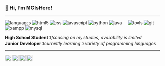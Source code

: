 ### 👋 Hi, I’m MGIsHere!

----

![languages](https://img.shields.io/static/v1?label=&message=languages:&color=111&style=flat-square)
![html5](https://img.shields.io/static/v1?logo=html5&label=&message=html&color=36465D&logoColor=AAA&style=flat-square&link=)
![css](https://img.shields.io/static/v1?logo=css&label=&message=css&color=36465D&logoColor=AAA&style=flat-square)
![javascript](https://img.shields.io/static/v1?logo=javascript&label=&message=javascript&color=36465D&logoColor=AAA&style=flat-square)
![python](https://img.shields.io/static/v1?logo=python&label=&message=python&color=36465D&logoColor=AAA&style=flat-square)
![java](https://img.shields.io/static/v1?logo=openjdk&label=&message=java&color=36465D&logoColor=AAA&style=flat-square)
&nbsp;&nbsp;&nbsp;
![tools](https://img.shields.io/static/v1?label=&message=tools:&color=111&style=flat-square)
![git](https://img.shields.io/static/v1?logo=git&label=&message=git&color=36465D&logoColor=AAA&style=flat-square)
![xampp](https://img.shields.io/static/v1?logo=xampp&label=&message=xampp&color=36465D&logoColor=AAA&style=flat-square)
![mysql](https://img.shields.io/static/v1?logo=mysql&label=&message=mysql&color=36465D&logoColor=AAA&style=flat-square)
&nbsp;&nbsp;&nbsp;

**High School Student** &#12299;_focusing on my studies, availability is limited_
<br/>
**Junior Developer** &#12299;_currently learning a variety of programming languages_

----

<a href="https://x.com/sinn0hlakes">
  <img align="left" alt="MGIsHere's X Profile" width="20px" src="https://cdn.simpleicons.org/x/495f7e" />
</a>
<a href="https://www.instagram.com/s1nnohlakes/">
  <img align="left" alt="MGIsHere's Instagram" width="20px" src="https://cdn.simpleicons.org/instagram/495f7e" />
</a>
<a href="https://www.tiktok.com/@s1nn0hlakes">
  <img align="left" alt="MGIsHere's TikTok" width="20px" src="https://cdn.simpleicons.org/tiktok/495f7e" />
</a>
<a href="https://youtube.com/@s1nnohlakes">
  <img align="left" alt="MGIsHere's YouTube" width="20px" src="https://cdn.simpleicons.org/youtube/495f7e" />
</a>
